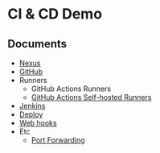 # CI & CD Demo

## Documents

- [Nexus](./docs/nexus.md)
- [GitHub](./docs/github.md)
- Runners
  - GitHub Actions Runners
  - [GitHub Actions Self-hosted Runners](./docs/github-actions-self-hosted-runners.md)
- [Jenkins](./docs/jenkins.md)
- [Deploy](./docs/deploy.md)
- [Web hooks](./docs/web-hooks.md)
- Etc
  - [Port Forwarding](./docs/port_forwarding.md)
